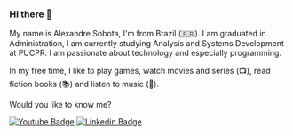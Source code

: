 ### Hi there 👋

My name is Alexandre Sobota, I'm from Brazil (🇧🇷). I am graduated in Administration, I am currently studying Analysis and Systems Development at PUCPR.
I am passionate about technology and especially programming.

In my free time, I like to play games, watch movies and series (📺), read fiction books (📚) and listen to music (🎵).

Would you like to know me?

[![Youtube Badge](https://img.shields.io/badge/-Youtube-FF0000?style=flat-square&labelColor=FF0000&logo=youtube&logoColor=white&link=https://https://www.youtube.com/user/Sobota98s)](https://www.youtube.com/user/Sobota98s)
[![Linkedin Badge](https://img.shields.io/badge/-LinkedIn-blue?style=flat-square&logo=Linkedin&logoColor=white&link=https://https://www.linkedin.com/in/alexandre-sobota-95839ba2)](https://www.linkedin.com/in/alexandre-sobota-95839ba2)

<!--
**Xande098/Xande098** is a ✨ _special_ ✨ repository because its `README.md` (this file) appears on your GitHub profile.

Here are some ideas to get you started:

- 🔭 I’m currently working on ...
- 🌱 I’m currently learning ...
- 👯 I’m looking to collaborate on ...
- 🤔 I’m looking for help with ...
- 💬 Ask me about ...
- 📫 How to reach me: ...
- 😄 Pronouns: ...
- ⚡ Fun fact: ...
-->
